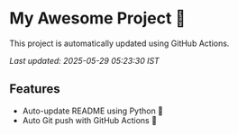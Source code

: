 # My Awesome Project 🚀

This project is automatically updated using GitHub Actions.

_Last updated: 2025-05-29 05:23:30 IST_

## Features
- Auto-update README using Python 🐍
- Auto Git push with GitHub Actions 🤖
